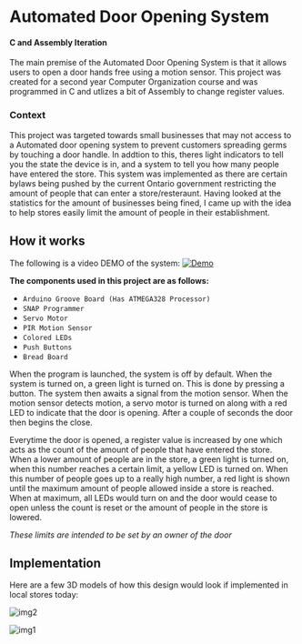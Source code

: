 # Automated Door Opening System
#### C and Assembly Iteration
The main premise of the Automated Door Opening System is that it allows users to open
a door hands free using a motion sensor. This project was created for a second year Computer
Organization course and was programmed in C and utlizes a bit of Assembly to change register values.

### Context
This project was targeted towards small businesses that may not access to a Automated
door opening system to prevent customers spreading germs by touching a door handle.
In addtion to this, theres light indicators to tell you the state the device is in, and
a system to tell you how many people have entered the store. This system was implemented as there are certain bylaws being pushed by the current Ontario government restricting the amount of people that can enter a store/resteraunt. Having looked at the 
statistics for the amount of businesses being fined, I came up with the idea to help stores easily limit the amount of people in their establishment.


## How it works
The following is a video DEMO of the system: [![Demo](https://i.imgur.com/41d3LHi.png)](https://youtu.be/bLug87rL2Y8?t=101)

**The components used in this project are as follows:**
* `Arduino Groove Board (Has ATMEGA328 Processor)`
* `SNAP Programmer`
* `Servo Motor`
* `PIR Motion Sensor `
* `Colored LEDs`
* `Push Buttons`
* `Bread Board`

When the program is launched, the system is off by default. When the system is turned on,
a green light is turned on. This is done by pressing a button. The system then awaits a signal from the 
motion sensor. When the motion sensor detects motion, a servo motor is turned on along with a red LED to indicate that the door is opening.
After a couple of seconds the door then begins the close. 

Everytime the door is opened, a register value is increased by one which acts as the count of the amount of people
that have entered the store. When a lower amount of people are in the store, a green light is turned on, when this number reaches a certain limit, a yellow LED is turned on.
When this number of people goes up to a really high number, a red light is shown until the maximum amount of people allowed inside a store is reached. When at maximum, all LEDs would turn on
and the door would cease to open unless the count is reset or the amount of people in the store is lowered.

*These limits are intended to be set by an owner of the door*

## Implementation 
Here are a few 3D models of how this design would look if implemented in local stores today:

![img2](https://i.imgur.com/gc42ACa.png)

![img1](https://i.imgur.com/NXlsBug.png)


